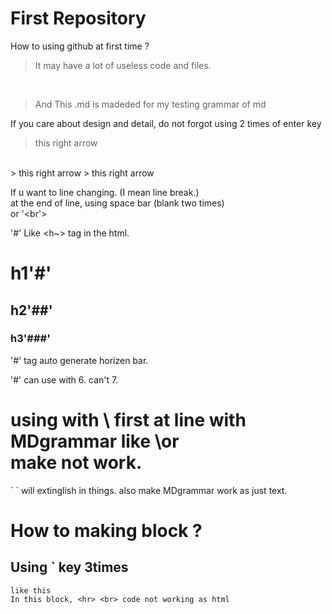# First Repository

How to using github at first time ?
> It may have a lot of useless code and files.
<br>

> And This .md is madeded for my testing grammar of md

If you care about design and detail, do not forgot using 2 times of enter key
> this right arrow 
<br>
> this right arrow  
> this right arrow

If u want to line changing. (I mean line break.)  
at the end of line, using space bar (blank two times)  
or '<br'>

'#' Like <h~> tag in the html.
# h1'#'
## h2'##'
### h3'###'
'#' tag auto generate horizen bar.

'#' can use with 6. can't 7.

# using with \ first at line with MDgrammar like \or <br> make not work.
\` \` will extinglish in things.
also make MDgrammar work as just text. 

# How to making block ?
## Using ` key 3times
```
like this
In this block, <hr> <br> code not working as html
